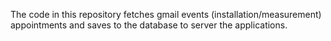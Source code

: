 
The code in this repository fetches gmail events (installation/measurement) 
appointments and saves to the database to server the applications.
